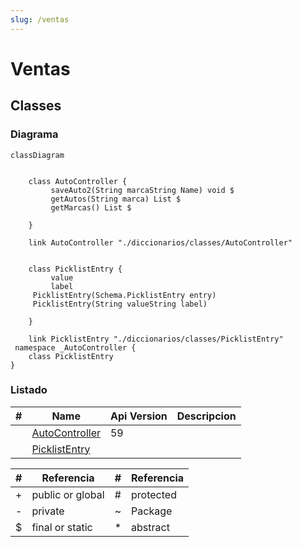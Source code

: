 ```yaml
---
slug: /ventas
---
```


# Ventas
<!-- START autogenerated-classes -->

## Classes

### Diagrama

```mermaid
classDiagram


    class AutoController {
         saveAuto2(String marcaString Name) void $
         getAutos(String marca) List $
         getMarcas() List $

    }

    link AutoController "./diccionarios/classes/AutoController" 


    class PicklistEntry {
         value     
         label     
     PicklistEntry(Schema.PicklistEntry entry)  
     PicklistEntry(String valueString label)  

    }

    link PicklistEntry "./diccionarios/classes/PicklistEntry" 
 namespace _AutoController {
    class PicklistEntry 
}
```

### Listado

| #   | Name | Api Version | Descripcion |
| --- | ----- | ----------- | ----------- |
| <div class="icons"></div> | [AutoController]([AutoController](/diccionarios/classes/AutoController)) |59||
| <div class="icons"></div> | [PicklistEntry]([PicklistEntry](/diccionarios/classes/PicklistEntry)) |||

| #  | Referencia       | #  | Referencia |
| -- | ---------------- | -- | ---------- |
| +  | public or global | #  | protected  |
| -  | private          | ~  | Package    |
| $  | final or static  | *  | abstract   |

<!-- END autogenerated-classes -->